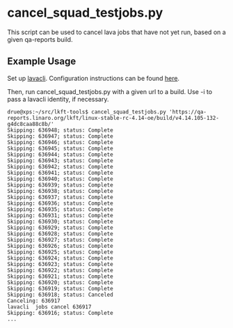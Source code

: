 # cancel_squad_testjobs.py

This script can be used to cancel lava jobs that have not yet run, based on a
given qa-reports build.

## Example Usage

Set up [lavacli](https://pypi.org/project/lavacli/). Configuration instructions can be found [here](https://git.lavasoftware.org/lava/lavacli/blob/master/doc/configuration.rst).

Then, run cancel_squad_testjobs.py with a given url to a build. Use -i to pass
a lavacli identity, if necessary.

```
drue@xps:~/src/lkft-tools$ cancel_squad_testjobs.py 'https://qa-reports.linaro.org/lkft/linux-stable-rc-4.14-oe/build/v4.14.105-132-g4dc8caa88c8b/'
Skipping: 636948; status: Complete
Skipping: 636947; status: Complete
Skipping: 636946; status: Complete
Skipping: 636945; status: Complete
Skipping: 636944; status: Complete
Skipping: 636943; status: Complete
Skipping: 636942; status: Complete
Skipping: 636941; status: Complete
Skipping: 636940; status: Complete
Skipping: 636939; status: Complete
Skipping: 636938; status: Complete
Skipping: 636937; status: Complete
Skipping: 636936; status: Complete
Skipping: 636935; status: Complete
Skipping: 636931; status: Complete
Skipping: 636930; status: Complete
Skipping: 636929; status: Complete
Skipping: 636928; status: Complete
Skipping: 636927; status: Complete
Skipping: 636926; status: Complete
Skipping: 636925; status: Complete
Skipping: 636924; status: Complete
Skipping: 636923; status: Complete
Skipping: 636922; status: Complete
Skipping: 636921; status: Complete
Skipping: 636920; status: Complete
Skipping: 636919; status: Complete
Skipping: 636918; status: Canceled
Canceling: 636917
lavacli  jobs cancel 636917
Skipping: 636916; status: Complete
...
```

